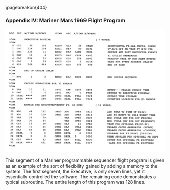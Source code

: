 \pagebreakon{404}

### Appendix IV: Mariner Mars 1969 Flight Program

![Figure IV-1](images/p404.jpg)

This segment of a Mariner programmable sequencer flight program is given
as an example of the sort of flexibility gained by adding a memory to
the system. The first segment, the Executive, is only seven lines, yet
it essentially controlled the software. The remaining code demonstrates
a typical subroutine. The entire length of this program was 128 lines.
